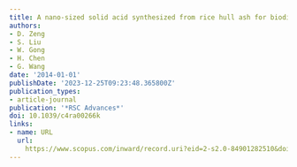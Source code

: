 ```yaml
---
title: A nano-sized solid acid synthesized from rice hull ash for biodiesel production
authors:
- D. Zeng
- S. Liu
- W. Gong
- H. Chen
- G. Wang
date: '2014-01-01'
publishDate: '2023-12-25T09:23:48.365800Z'
publication_types:
- article-journal
publication: '*RSC Advances*'
doi: 10.1039/c4ra00266k
links:
- name: URL
  url: 
    https://www.scopus.com/inward/record.uri?eid=2-s2.0-84901282510&doi=10.1039%2fc4ra00266k&partnerID=40&md5=7f2a2a4756035f59f3ef7e759c27a8f8
---
```

